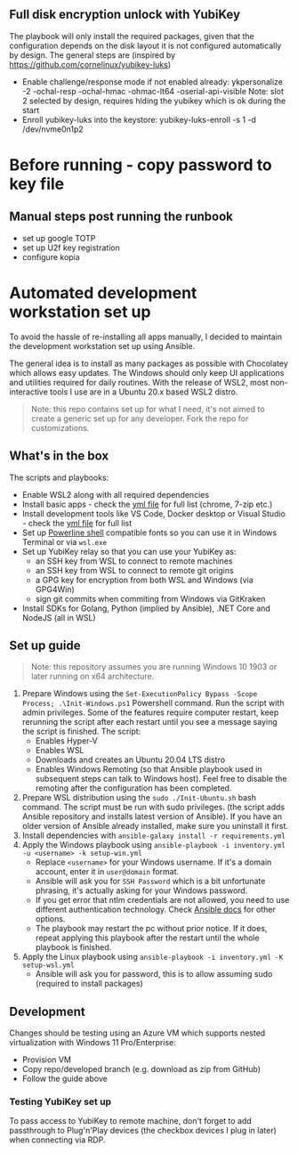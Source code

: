 ## Full disk encryption unlock with YubiKey
The playbook will only install the required packages, given that the configuration depends on the disk layout it is not configured automatically by design. The general steps are (inspired by https://github.com/cornelinux/yubikey-luks) 
- Enable challenge/response mode if not enabled already: ykpersonalize -2 -ochal-resp -ochal-hmac -ohmac-lt64 -oserial-api-visible
    Note: slot 2 selected by design, requires hlding the yubikey which is ok during the start
- Enroll yubikey-luks into the keystore: yubikey-luks-enroll -s 1 -d /dev/nvme0n1p2


# Before running - copy password to key file


## Manual steps post running the runbook
- set up google TOTP
- set up U2f key registration
- configure kopia













# Automated development workstation set up

To avoid the hassle of re-installing all apps manually, I decided to maintain the development workstation set up using Ansible.

The general idea is to install as many packages as possible with Chocolatey which allows easy updates. The Windows should only keep UI applications and utilities required for daily routines. With the release of WSL2, most non-interactive tools I use are in a Ubuntu 20.x based WSL2 distro.

> Note: this repo contains set up for what I need, it's not aimed to create a generic set up for any developer. Fork the repo for customizations.

## What's in the box

The scripts and playbooks:

- Enable WSL2 along with all required dependencies
- Install basic apps - check the [yml file](./windows/util-packages.yml) for full list (chrome, 7-zip etc.)
- Install development tools like VS Code, Docker desktop or Visual Studio - check the [yml file](./windows/dev-packages.yml) for full list
- Set up [Powerline shell](https://github.com/b-ryan/powerline-shell) compatible fonts so you can use it in Windows Terminal or via `wsl.exe`
- Set up YubiKey relay so that you can use your YubiKey as:
    - an SSH key from WSL to connect to remote machines
    - an SSH key from WSL to connect to remote git origins
    - a GPG key for encryption from both WSL and Windows (via GPG4Win)
    - sign git commits when commiting from Windows via GitKraken
- Install SDKs for Golang, Python (implied by Ansible), .NET Core and NodeJS (all in WSL)

## Set up guide
> Note: this repository assumes you are running Windows 10 1903 or later running on x64 architecture.

1. Prepare Windows using the `Set-ExecutionPolicy Bypass -Scope Process; .\Init-Windows.ps1` Powershell command. Run the script with admin privileges. Some of the features require computer restart, keep rerunning the script after each restart until you see a message saying the script is finished. The script:
    - Enables Hyper-V
    - Enables WSL
    - Downloads and creates an Ubuntu 20.04 LTS distro
    - Enables Windows Remoting (so that Ansible playbook used in subsequent steps can talk to Windows host). Feel free to disable the remoting after the configuration has been completed.
1. Prepare WSL distribution using the `sudo ./Init-Ubuntu.sh` bash command. The script must be run with sudo privileges. (the script adds Ansible repository and installs latest version of Ansible). If you have an older version of Ansible already installed, make sure you uninstall it first.
1. Install dependencies with `ansible-galaxy install -r requirements.yml`
1. Apply the Windows playbook using `ansible-playbook -i inventory.yml -u <username> -k setup-win.yml`
    - Replace `<username>` for your Windows username. If it's a domain account, enter it in `user@domain` format.
    - Ansible will ask you for `SSH Password` which is a bit unfortunate phrasing, it's actually asking for your Windows password.
    - If you get error that ntlm credentials are not allowed, you need to use different authentication technology. Check [Ansible docs](https://docs.ansible.com/ansible/latest/user_guide/windows_winrm.html) for other options.
    - The playbook may restart the pc without prior notice. If it does, repeat applying this playbook after the restart until the whole playbook is finished.
1. Apply the Linux playbook using `ansible-playbook -i inventory.yml -K setup-wsl.yml`
    - Ansible will ask you for password, this is to allow assuming sudo (required to install packages)

## Development

Changes should be testing using an Azure VM which supports nested virtualization with Windows 11 Pro/Enterprise:
- Provision VM
- Copy repo/developed branch (e.g. download as zip from GitHub)
- Follow the guide above

### Testing YubiKey set up
To pass access to YubiKey to remote machine, don't forget to add passthrough to Plug'n'Play devices (the checkbox devices I plug in later) when connecting via RDP.